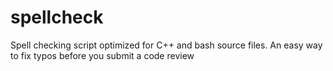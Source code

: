 # spellcheck
Spell checking script optimized for C++ and bash source files.  An easy way to fix typos before you submit a code review
